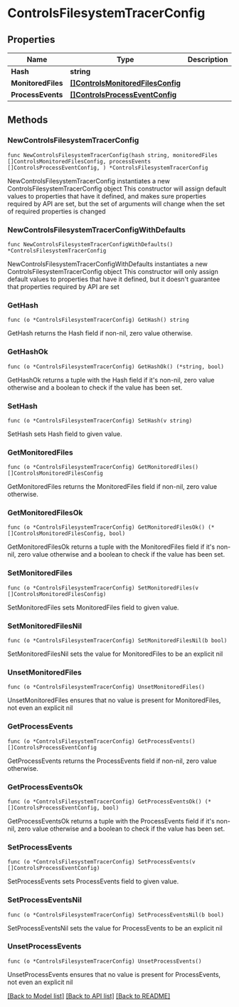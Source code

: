 # ControlsFilesystemTracerConfig

## Properties

Name | Type | Description | Notes
------------ | ------------- | ------------- | -------------
**Hash** | **string** |  | 
**MonitoredFiles** | [**[]ControlsMonitoredFilesConfig**](ControlsMonitoredFilesConfig.md) |  | 
**ProcessEvents** | [**[]ControlsProcessEventConfig**](ControlsProcessEventConfig.md) |  | 

## Methods

### NewControlsFilesystemTracerConfig

`func NewControlsFilesystemTracerConfig(hash string, monitoredFiles []ControlsMonitoredFilesConfig, processEvents []ControlsProcessEventConfig, ) *ControlsFilesystemTracerConfig`

NewControlsFilesystemTracerConfig instantiates a new ControlsFilesystemTracerConfig object
This constructor will assign default values to properties that have it defined,
and makes sure properties required by API are set, but the set of arguments
will change when the set of required properties is changed

### NewControlsFilesystemTracerConfigWithDefaults

`func NewControlsFilesystemTracerConfigWithDefaults() *ControlsFilesystemTracerConfig`

NewControlsFilesystemTracerConfigWithDefaults instantiates a new ControlsFilesystemTracerConfig object
This constructor will only assign default values to properties that have it defined,
but it doesn't guarantee that properties required by API are set

### GetHash

`func (o *ControlsFilesystemTracerConfig) GetHash() string`

GetHash returns the Hash field if non-nil, zero value otherwise.

### GetHashOk

`func (o *ControlsFilesystemTracerConfig) GetHashOk() (*string, bool)`

GetHashOk returns a tuple with the Hash field if it's non-nil, zero value otherwise
and a boolean to check if the value has been set.

### SetHash

`func (o *ControlsFilesystemTracerConfig) SetHash(v string)`

SetHash sets Hash field to given value.


### GetMonitoredFiles

`func (o *ControlsFilesystemTracerConfig) GetMonitoredFiles() []ControlsMonitoredFilesConfig`

GetMonitoredFiles returns the MonitoredFiles field if non-nil, zero value otherwise.

### GetMonitoredFilesOk

`func (o *ControlsFilesystemTracerConfig) GetMonitoredFilesOk() (*[]ControlsMonitoredFilesConfig, bool)`

GetMonitoredFilesOk returns a tuple with the MonitoredFiles field if it's non-nil, zero value otherwise
and a boolean to check if the value has been set.

### SetMonitoredFiles

`func (o *ControlsFilesystemTracerConfig) SetMonitoredFiles(v []ControlsMonitoredFilesConfig)`

SetMonitoredFiles sets MonitoredFiles field to given value.


### SetMonitoredFilesNil

`func (o *ControlsFilesystemTracerConfig) SetMonitoredFilesNil(b bool)`

 SetMonitoredFilesNil sets the value for MonitoredFiles to be an explicit nil

### UnsetMonitoredFiles
`func (o *ControlsFilesystemTracerConfig) UnsetMonitoredFiles()`

UnsetMonitoredFiles ensures that no value is present for MonitoredFiles, not even an explicit nil
### GetProcessEvents

`func (o *ControlsFilesystemTracerConfig) GetProcessEvents() []ControlsProcessEventConfig`

GetProcessEvents returns the ProcessEvents field if non-nil, zero value otherwise.

### GetProcessEventsOk

`func (o *ControlsFilesystemTracerConfig) GetProcessEventsOk() (*[]ControlsProcessEventConfig, bool)`

GetProcessEventsOk returns a tuple with the ProcessEvents field if it's non-nil, zero value otherwise
and a boolean to check if the value has been set.

### SetProcessEvents

`func (o *ControlsFilesystemTracerConfig) SetProcessEvents(v []ControlsProcessEventConfig)`

SetProcessEvents sets ProcessEvents field to given value.


### SetProcessEventsNil

`func (o *ControlsFilesystemTracerConfig) SetProcessEventsNil(b bool)`

 SetProcessEventsNil sets the value for ProcessEvents to be an explicit nil

### UnsetProcessEvents
`func (o *ControlsFilesystemTracerConfig) UnsetProcessEvents()`

UnsetProcessEvents ensures that no value is present for ProcessEvents, not even an explicit nil

[[Back to Model list]](../README.md#documentation-for-models) [[Back to API list]](../README.md#documentation-for-api-endpoints) [[Back to README]](../README.md)



